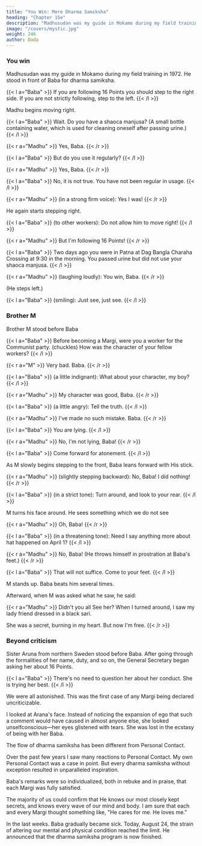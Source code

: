 ```yaml
---
title: "You Win: More Dharma Samiksha"
heading: "Chapter 15e"
description: "Madhusudan was my guide in Mokamo during my field training in 1972. He stood in front of Baba for dharma samiksha"
image: "/covers/mystic.jpg"
weight: 246
author: Dada
---
```



### You win 

Madhusudan was my guide in Mokamo during my field training in 1972. He stood in front of Baba for dharma samiksha. 

{{< l a="Baba" >}}
If you are following 16 Points you should step to the right side. If you are not strictly following, step to the left. 
{{< /l >}}

Madhu begins moving right.

{{< l a="Baba" >}}
Wait. Do you have a shaoca manjusa? (A small bottle containing water, which  is used for cleaning oneself after passing urine.) 
{{< /l >}}


{{< r a="Madhu" >}}
Yes, Baba. 
{{< /r >}}

{{< l a="Baba" >}}
But do you use it regularly? 
{{< /l >}}

{{< r a="Madhu" >}}
Yes, Baba. 
{{< /r >}}

{{< l a="Baba" >}}
No, it is not true. You have not been regular in usage. 
{{< /l >}}

{{< r a="Madhu" >}}
(in a strong firm voice): Yes I was! 
{{< /r >}}

He again starts stepping right.

{{< l a="Baba" >}}
(to other workers): Do not allow him to move right! 
{{< /l >}}

{{< r a="Madhu" >}}
But I'm following 16 Points! 
{{< /r >}}

{{< l a="Baba" >}}
Two days ago you were in Patna at Dag Bangla Charaha Crossing at 9:30 in the morning. You passed urine but did not use your shaoca manjusa.
{{< /l >}} 

{{< r a="Madhu" >}}
(laughing loudly): You win, Baba. 
{{< /r >}}

(He steps left.) 

{{< l a="Baba" >}}
(smiling): Just see, just see. 
{{< /l >}}


### Brother M

Brother M stood before Baba

{{< l a="Baba" >}}
Before becoming a Margi, were you a worker for the Communist party. (chuckles) How was the character of your fellow workers?
{{< /l >}}

{{< r a="M" >}}
Very bad. Baba. 
{{< /r >}}

{{< l a="Baba" >}}
(a little indignant): What about your character, my boy?
{{< /l >}}

{{< r a="Madhu" >}}
My character was good, Baba. 
{{< /r >}}

{{< l a="Baba" >}}
(a little angry): Tell the truth. 
{{< /l >}}

{{< r a="Madhu" >}}
I've made no such mistake. Baba. 
{{< /r >}}

{{< l a="Baba" >}}
You are lying. 
{{< /l >}}

{{< r a="Madhu" >}}
No, I'm not lying, Baba! 
{{< /r >}}

{{< l a="Baba" >}}
Come forward for atonement. 
{{< /l >}}

As M slowly begins stepping to the front, Baba leans forward with His stick.

{{< r a="Madhu" >}}
(slightly stepping backward): No, Baba! I did nothing! 
{{< /r >}}

{{< l a="Baba" >}}
(in a strict tone): Turn around, and look to your rear. 
{{< /l >}}


M turns his face around. He sees something which we do not see

{{< r a="Madhu" >}}
Oh, Baba! 
{{< /r >}}

{{< l a="Baba" >}}
(in a threatening tone): Need I say anything more about hat happened on April 1? 
{{< /l >}}

{{< r a="Madhu" >}}
No, Baba! (He throws himself in prostration at Baba's feet.) 
{{< /r >}}


{{< l a="Baba" >}}
That will not suffice. Come to your feet.
{{< /l >}}

M stands up. Baba beats him several times.

Afterward, when M was asked what he saw, he said:

{{< r a="Madhu" >}}
Didn't you all See her? When I turned around, I saw my lady friend dressed in a black sari.

She was a secret, burning in my heart. But now I'm free.
{{< /r >}}


### Beyond criticism 

Sister Aruna from northern Sweden stood before Baba. After going through the formalities of her name, duty, and so on, the General Secretary began asking her about 16 Points. 

{{< l a="Baba" >}}
There's no need to question her about her conduct. She is trying her best.
{{< /l >}}


We were all astonished. This was the first case of any Margi being declared uncriticizable. 

I looked at Arana's face. Instead of noticing the expansion of ego that such a comment would have caused in almost anyone else, she looked unselfconscious—her eyes glistened with tears. She was lost in the ecstasy of being with her Baba. 

The flow of dharma samiksha has been different from Personal Contact. 

Over the past few years I saw many reactions to Personal Contact. My own Personal Contact was a case in point. But every dharma samiksha without exception resulted in unparalleled inspiration. 

Baba's remarks were so individualized, both in rebuke and in praise, that each Margi was fully satisfied. 

The majority of us could confirm that He knows our most closely kept secrets, and knows every wave of our mind and body. I am sure that each and every Margi thought something like, "He cares for me. He loves me." 

In the last weeks. Baba gradually became sick. Today, August 24, the strain of altering our mental and physical condition reached the limit. He announced that the dharma samiksha program is now finished. 
